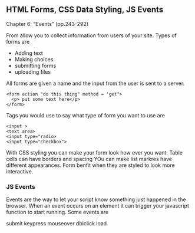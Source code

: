 ## HTML Forms, CSS Data Styling, JS Events

Chapter 6: “Events” (pp.243-292)

From allow you to collect information from users of your site.  Types of forms are
- Adding text
- Making choices
- submitting forms
- uploading files

All forms are given a name and the input from the user is sent to a server.

    <form action "do this thing" method = 'get">
      <p> put some text here</p>
    </form>
    
 Tags you would use to say what type of form you want to use are
 
    <input >
    <text area>
    <input type="radio>
    <input type="checkbox">
 
 With CSS styling you can make your form look how ever you want.  Table cells can have borders and spacing
 YOu can make list markres have different appearances.  Form benfit when they are styled to look more interactive.
  
 ### JS Events
 Events are the way to let your script know something just happened in the browser.
 When an event occurs on an element it can trigger your javascript function to start running.
 Some events are
 
   submit
   keypress
   mouseover
   dblclick
   load
 
  
  
 
 

